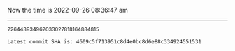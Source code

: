 Now the time is 2022-09-26 08:36:47 am

---

<small>226443934962033027818164884815</small>

```txt
Latest commit SHA is: 4609c5f713951c8d4e0bc8d6e88c334924551531
```

